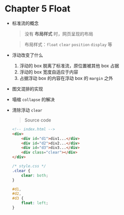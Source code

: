 # Chapter 5 Float

- 标准流的概念
  
  > 没有 **布局样式** 时，网页呈现的布局

  > 布局样式：`float` `clear` `position` `display` 等

- 浮动改变了什么
  1. 浮动的 box 脱离了标准流，原位置被其他 box 占据
  2. 浮动的 box 宽度自适应于内容
  3. 占据浮动 box 的内容在浮动 box 的 `margin` 之外
- 图文混排的实现
- 塌缩 `collapse` 的解决
- 清除浮动 `clear`

    > Source code
    
    ```html
    <!-- index.html -->
    <div>
        <div id="d1">div1...</div>
        <div id="d2">div2...</div>
        <div id="d3">div3...</div>
        <div class="clear"></div>
    </div>    
    ```
    
    ```css
    /* style.css */
    .clear {
        clear: both;
    }
    
    #d1,
    #d2,
    #d3 {
        float: left;
    }
    ```
